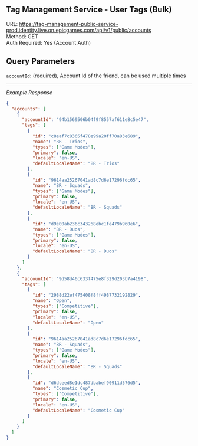 ## Tag Management Service - User Tags (Bulk)

URL: https://tag-management-public-service-prod.identity.live.on.epicgames.com/api/v1/public/accounts \
Method: GET \
Auth Required: Yes (Account Auth)

## Query Parameters

`accountId`: (required), Account Id of the friend, can be used multiple times

---

_Example Response_

```json
{
  "accounts": [
    {
      "accountId": "94b1569506b04f9f8557af611e8c5e47",
      "tags": [
        {
          "id": "c8eaf7c8365f478e99a20ff70a83e689",
          "name": "BR - Trios",
          "types": ["Game Modes"],
          "primary": false,
          "locale": "en-US",
          "defaultLocaleName": "BR - Trios"
        },
        {
          "id": "9614aa25267041ad8c7d6e17296fdc65",
          "name": "BR - Squads",
          "types": ["Game Modes"],
          "primary": false,
          "locale": "en-US",
          "defaultLocaleName": "BR - Squads"
        },
        {
          "id": "d9e00ab236c343268ebc1fe479b960e6",
          "name": "BR - Duos",
          "types": ["Game Modes"],
          "primary": false,
          "locale": "en-US",
          "defaultLocaleName": "BR - Duos"
        }
      ]
    },
    {
      "accountId": "9d58d46c633f475e8f329d203b7a4198",
      "tags": [
        {
          "id": "2988d22ef475408f8ff4987732192829",
          "name": "Open",
          "types": ["Competitive"],
          "primary": false,
          "locale": "en-US",
          "defaultLocaleName": "Open"
        },
        {
          "id": "9614aa25267041ad8c7d6e17296fdc65",
          "name": "BR - Squads",
          "types": ["Game Modes"],
          "primary": false,
          "locale": "en-US",
          "defaultLocaleName": "BR - Squads"
        },
        {
          "id": "d6dceed8e1dc487dbabef90911d576d5",
          "name": "Cosmetic Cup",
          "types": ["Competitive"],
          "primary": false,
          "locale": "en-US",
          "defaultLocaleName": "Cosmetic Cup"
        }
      ]
    }
  ]
}
```
